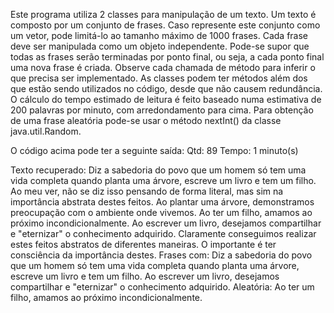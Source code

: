 Este programa utiliza 2 classes para manipulação de um texto. Um texto é
composto por um conjunto de frases. Caso represente este conjunto como um vetor,
pode limitá-lo ao tamanho máximo de 1000 frases. Cada frase deve ser manipulada
como um objeto independente. Pode-se supor que todas as frases serão terminadas por
ponto final, ou seja, a cada ponto final uma nova frase é criada.
Observe cada chamada de método para inferir o que precisa ser implementado.
As classes podem ter métodos além dos que estão sendo utilizados no código, desde
que não causem redundância. O cálculo do tempo estimado de leitura é feito baseado
numa estimativa de 200 palavras por minuto, com arredondamento para cima. Para
obtenção de uma frase aleatória pode-se usar o método nextInt() da classe
java.util.Random. 

O código acima pode ter a seguinte saída:
Qtd: 89
Tempo: 1 minuto(s)

Texto recuperado:
Diz a sabedoria do povo que um homem só tem uma vida completa quando planta uma árvore,
escreve um livro e tem um filho. Ao meu ver, não se diz isso pensando de forma literal,
mas sim na importância abstrata destes feitos. Ao plantar uma árvore, demonstramos
preocupação com o ambiente onde vivemos. Ao ter um filho, amamos ao próximo
incondicionalmente. Ao escrever um livro, desejamos compartilhar e "eternizar" o
conhecimento adquirido. Claramente conseguimos realizar estes feitos abstratos de
diferentes maneiras. O importante é ter consciência da importância destes.
Frases com:
Diz a sabedoria do povo que um homem só tem uma vida completa quando planta uma árvore,
escreve um livro e tem um filho. Ao escrever um livro, desejamos compartilhar e
"eternizar" o conhecimento adquirido.
Aleatória:
Ao ter um filho, amamos ao próximo incondicionalmente.

